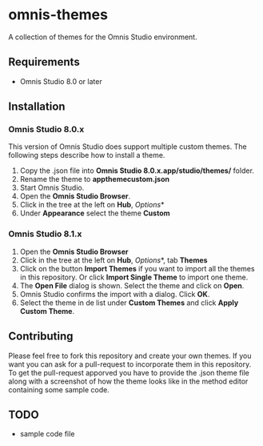 # omnis-themes
A collection of themes for the Omnis Studio environment.

## Requirements
* Omnis Studio 8.0 or later

## Installation
### Omnis Studio 8.0.x
This version of Omnis Studio does support multiple custom themes. The following steps describe how to install a theme.

1. Copy the .json file into **Omnis Studio 8.0.x.app/studio/themes/** folder.
1. Rename the theme to **appthemecustom.json**
1. Start Omnis Studio. 
1. Open the **Omnis Studio Browser**.
1. Click in the tree at the left on **Hub**, *Options**
1. Under **Appearance** select the theme **Custom**

### Omnis Studio 8.1.x

1. Open the **Omnis Studio Browser**
1. Click in the tree at the left on **Hub**, *Options**, tab **Themes**
1. Click on the button **Import Themes** if you want to import all the themes in this repository. Or click **Import Single Theme** to import one theme.
1. The **Open File** dialog is shown. Select the theme and click on **Open**.
1. Omnis Studio confirms the import with a dialog. Click **OK**.
1. Select the theme in de list under **Custom Themes** and click **Apply Custom Theme**.

## Contributing
Please feel free to fork this repository and create your own themes. If you want you can ask for a pull-request to incorporate them in this repository. To get the pull-request apporved you have to provide the .json theme file along with a screenshot of how the theme looks like in the method editor containing some sample code.


## TODO
* sample code file